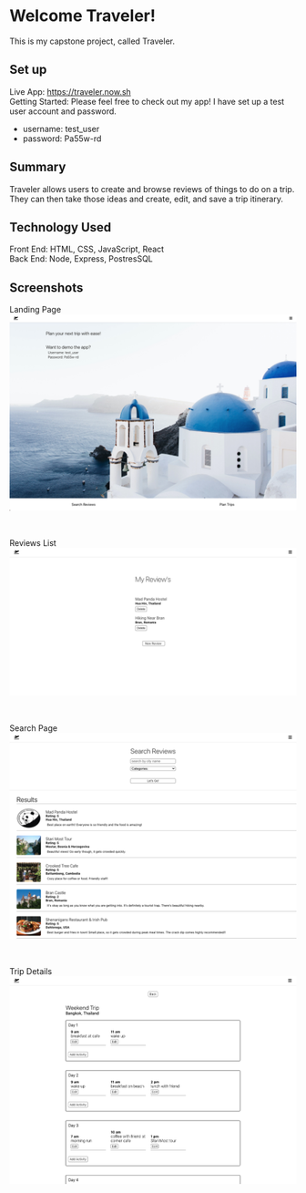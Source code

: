 # Welcome Traveler!

This is my capstone project, called Traveler.

## Set up

Live App: https://traveler.now.sh
<br />
Getting Started: 
Please feel free to check out my app! I have set up a test user account and password.

 - username: test_user
 - password: Pa55w-rd

## Summary

Traveler allows users to create and browse reviews of things to do on a trip. They can then take those ideas and create, edit, and save a trip itinerary.

## Technology Used

Front End: HTML, CSS, JavaScript, React
<br />
Back End: Node, Express, PostresSQL

## Screenshots

Landing Page
![Landing Page](/src/images/LandingPage.png)

<br/>

Reviews List
![Reviews List Page](/src/images/ReviewsListPage.png)

<br/>

Search Page
![Search Page](/src/images/SearchPage.png)

<br/>

Trip Details
![Trip Details Page](/src/images/TripDetailsPage.png)